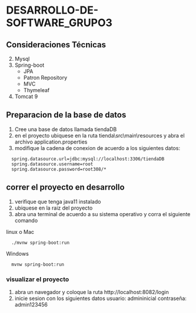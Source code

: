 # DESARROLLO-DE-SOFTWARE_GRUPO3

## Consideraciones Técnicas

2. Mysql
3. Spring-boot  
   * JPA
   * Patron Repository
   * MVC
   * Thymeleaf
5. Tomcat 9 

## Preparacion de la base de datos

1. Cree una base de datos llamada tiendaDB
2. en el proyecto ubiquese en la ruta  tienda\src\main\resources y abra el archivo application.properties
3. modifique la cadena de conexion de acuerdo a los siguientes datos:

~~~
  spring.datasource.url=jdbc:mysql://localhost:3306/tiendaDB
  spring.datasource.username=root
  spring.datasource.password=root308/*
~~~

## correr el proyecto en desarrollo

1. verifique que tenga java11 instalado
1. ubiquese en la raiz del proyecto
2. abra una terminal de acuerdo a su sistema operativo y corra el siguiente comando

linux o Mac

~~~
  ./mvnw spring-boot:run
~~~


Windows

~~~
  mvnw spring-boot:run
~~~

### visualizar el proyecto

1. abra un navegador y coloque la ruta http://localhost:8082/login
2. inicie sesion con los siguientes datos
   usuario: admininicial
   contraseña: admin123456



